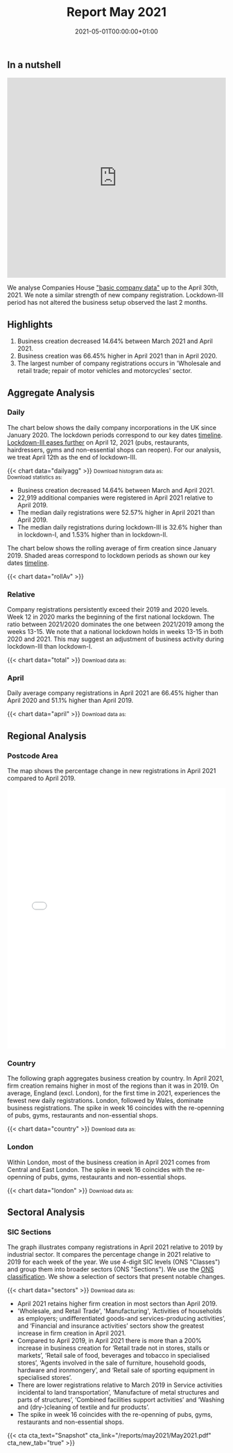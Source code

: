 ﻿---
title: Report May 2021
linktitle: May 2021
toc: true
type: book
date: "2021-05-01T00:00:00+01:00"
draft: false
menu:
  reports:
#    parent: Reports 2021
    weight: 6

# Prev/next pager order (if `docs_section_pager` enabled in `params.toml`)
weight: 6
---

## In a nutshell
<iframe frameborder="0" style="width:100%;height:460px;" src="https://viewer.diagrams.net/?nav=1&title=Apr2021.drawio#R7LzXjuxM1iX2NH05Ar25pPfeJu%2Fovfd8epHn657u%2Fg0gARqMAOnUqUoyaMJts9beEfk3mOkvYYmnShuzvPsbBGTX32D2bxAEggD0fnwl918lGID%2FVVAudfb3m%2F5Z4NRP%2FvdC4O%2Ble53l67%2FduI1jt9XTvxem4zDk6fZvZfGyjOe%2F31aM3b%2FXOsVl%2Fp8KnDTu%2FnNpUGdb9VcpAeH%2FLBfzuqz%2BXjNKwH9d6ON%2F3Pv3jqxVnI3nvxTB3N9gZhnH7a%2Bj%2FmLy7hu7fwzLX8%2Fx%2F83V%2F9muJR%2B2%2FysPuGpOZJRgRBZO7OIlVwgG%2Fo%2B%2Fv%2BWIu%2F3v%2Ff17Y7f7HwPwtnv6Duv%2Bz0jRfz6pdfprsIG3JP7HSVFf%2BVsbfeTLVr9DqMZJ3pnjWm%2F1OLzXk3Hbxv5fbqC6uvwubOP0jze%2FZ1m8xX%2BDqb9OIX4ayr9BTO3Thn0CilCO1PtPd7yK88r3SLDeP3TLUL%2Fv80Qm3%2FtuoHtZtQGLel9wvt3gKfNvEF0ece6%2BF2Wj7TjLt5HBgLLEpz3wGsRv6CC6yPf3L4mTp8ejDiBJ43j8qADcaoEpZyrS3tui74W6a2yyEMfuRva%2Fx836xUkj5fouq5NhgL8LdJsKsrAhjaOp8e2Tc8ZMOWM9LktJUkpGaqi1fisjcAMjyfdBh5VSP%2FjJ6Zph72lKoEd1k8MzGFn0nh9G%2Bn7Q7%2F%2BHJE9eoB4BpClwyAHc6wiNTv35vXY8SqpUr3jSZ8ZnwYxypH3TFG152qm%2BbzFWY3qgdd7ICDk0gVWlliIogrcc6oRak7%2BCQ4uPLXsSDySBlDwvzC9Cec5nXXN0jZMAu72BBellfRfyZaQ0CvktsBgj78s1wyAEOnyPIN2xFGkCrVHNeNoolIPmF3r%2Fa5Dl3Qno5D3u6RCMsO5nE%2FN8cCfz0xKY1476gWbp6hkmps6%2B1qKy7EtNHhvhJ8kjy8TS1THk7lZ0DGfvW2zTCKbbn67upyN1I41I05sFVAgVmehvRd0aSwESE6Tp%2Bw96b8JCaYBdvX2BaVrnfi7N6FySv3PBj2%2FrVNcW9Rwc7WbK%2F3HvdaNsF%2F8Gc1CA%2BOIFC%2FIJ%2BSK2gM3qYHLfhtHzn4YF5koy3Qr%2BDBhWhMcvBTASRgOEH0%2B4L0Y%2FLdcWuNNqUo4D7Hr9mo%2Fxiz2f7NuSxYR2zW%2FwMDBO1dsa7b2Jrt4LOAvllwPFKxvjoPibSzFZG0uIcXJh5V8ljH8fnn9vBTWKkgVsYVGK%2B04dT%2B2%2BytKSrbUiubyWt0zVs24lMyES9kORql%2BiNK6eFEUc0tM4GKxoCUND36zZwITQuvJaFN5lOBGSSSxMADgnOQgPWEtHF03JDjlrF28rdGOu5NWMcFqnT8pU%2BZDgWhajz%2FTstKjeA1S5OYlurPQAYUqwrUU65K3yYCtxGNgEJt4gslT9eZywKjUD8JcscSl7UiUVi1yCIw5YIxQ1wgkS2qRODLwSdaqlURtrpWXto59UqG0W70bnpNRtxHRCjbtwLro4xHKXbHBxMbFa4RmDqQC4mmVyqhVL1cY7%2Fwo1ait7IQqgnlnnSNL7MuAMYsszWYKvau06Ph10iS2mR7wBQncr0fu57k94kKasGmdSulbyOYtGSlhM4yr1B6iw%2Bp0FjxMur8G9MB6x3tvZ2doDqQMaJSx9RSEy3m4kGNHs5fw9llUKziU5X29Ey6U1w3MUb79PaiXoY8PCxZHYrtmk%2BYQ4O8YZjrOeV9Nfq0lPrUKf2vLjAzrjmbcAhdwL5d4Do2Tt9yMpcw6QyzXr3t%2FealULkSrCVblFPRUFaJiu4C%2FQMBrXOuC5z0I3K4ac31HKOI3otBc39wEekNGaKBGN1wjYJcNACnOMPQOlyJpd6Z23nuGrnJbg9nky%2FfU3dHctC2Jf8BPOW6xS%2BMDTrRIP0MWg4V2k7x2ijM7DjDyVueyWaCG%2ByXcZXlEMzXjXFmn66%2BnosOzow8Dc16bRGKfBP%2Fkp3RF%2BDoGg1IMV8x%2BKd65uvPYMjJCx2Ed3hb2OoeGlgt2G41TQRKJ3bmmcvm74134mDh3eoWa7cmnqxUsGSZVJfuNfc7y85ZsJHYkn1hMxCvhoVVJMvA%2BZEmzvLPZ8IgHyli8tzFgpkrrkcxpSaYW7WqLe5w9Nrxjy37vGlX0qNBwWAQCve8qnw72et0c8P30%2B6sZhlqSKlEHv96zO7c8sBTUI7MkaACPIrnrHq%2FyeVUigerekpyki04iBQLDiwvs2emdFW3f1qvtwaIgjCTF9C8yqMo3X0SX1c5mkRenUIRGZq3z1%2FmmZ%2BQ7dUBR7lkIRHahWLjqw%2Ftauz%2F3YDfjAbMRQc5oZjmNpmDk1uE6x50FxrSwKE8oApRI7FMxiwgadw7p%2BOwbyIBMcmhgzM%2B64ImiH8GYw7viSwhe7e%2FLXX8SkhzFnVGk9XO%2Bayo2mOPabEQvJydCqEPm4pa4DoWlNZA8vY%2BKAwe7%2BCbqhS5qTMTBOx4MDxIyu2seVs6abIlD3%2B3xl2KY%2BBMJAFwvFfIjI61QpjniAHLi6x4ZgL6T1mwW6zPyc1XHvCh7juIurtOy%2BPp6W9nes2ghyagKOXGzrG%2F4TzfDwF3ByagxKlHG6hvvHGAE6Y1p2v2BEPkZbkJW9PT%2BYIO%2FuBYduMWX7gRRcRz0%2FMZ8B6NYqBc51QCfJA3OxIYCLnmnWfS2tK1uFPSHoPt0e5IIVDqkM%2FYr7iRsJFT8vLf6Zlr8UF6F4mQZmPKVSwHYSli94xLQ0xjnSolXXObuWZnFqgbMDnQ24hn7KDlfFKi1Y%2BkllDKeSocMQVJLv4cpT4adRxAn3jMcyErhv4Szk5XAb3DThfzAHHybuoRJHDRALFeUAu5ubTIonfhLVXinW%2BowFvrqI%2BXr7rg7TA9YSMQVg2WOnqXPRPG8X30llKoLh8h0qzR0r1EDoA7IGe%2FsMaqMcoB5SndybaL8Ec9H2nUJN2N4sFriV1tipP%2BUegCw32DXMYXGuXc%2FskKZGuP5H%2F9qabd92WhdxtTgSkH80KtSHViWnFZoKBHwRCu1fnvJNbyHO3FPodCO894EfDJsgnCg%2BBMi5NC23S02XWUNUpp%2F%2Bml%2FyE9O9SthKMmq%2BKCjD7GSe4%2FuAM2mUZZVusn38g1%2F70FfpYxWf8nq5wRMIdAU9biDs68cOmekZUOC49APqKrrMR%2FnpmRTRSkA5KpsP%2FZU%2FI9iYUhOKd73p0bYW4dZcy6856Kjc2GdJgEw%2B0UCclIvUc9I8j0%2BGf8YFcekI06svPLIUDjBfUPp5jpk%2B4vApZMytcFc10gAtFrD%2BCfMBpaPCmyg2ntcTtq0wJ60NB7SLfPATMg4475SUsfaiaJBWlJereD0wKfrwL2EOHoxx0X%2B9jrTpFe95B%2B5%2BRhA%2FuU67fpHobczri%2BoxMbo54YcYgq3daCQgUhQrYyIJH%2FKzGZN4sRL9Q%2Bk%2FUaa9eLhiJx8phRnWC9TBG5lo09Ku63BmRx6UdWk40GFe5HQHnM8zZaibmgDQNliWI%2F25mvX4QUKZzLosKOrAerAiYhe8KE1nySdPkRG%2FOZZQ4Og31UP86anKnLMGfCrwO0sKtsEtNgdCK0OaJdZ5RlCj%2BRxnqkXu69vuD%2Fyjp17vZ9WR5e099zdck%2BUriTdkS9cKzTRsWxXwAbLr0aL5JfvxkCJJYvUFULTt8N7sPHhxBHJgVnXZuhIUG53bS%2BfQBLH6OgcdzT%2Bwv6MwsCQCdtnWsezbesxkYHbV%2BwQNI38ppqzPkq%2F5H%2FPgfqgq8Z%2FXPRTo8F9vw9eYZ8pt7Q3sjAHQ0p8wwWOycN%2F7bP5w%2BBuEkylRiRjalAJz6g93km0P5ZZWLsvyI4Hff7qou44Zu3H5QwthCGQACn3L120Z2%2FxfrgAAhqHE98Q4bP9SjjLfz1v%2Bn5nrP2joSwvz61%2BK%2Fs5khXzs8215Bx64%2FhFF%2BOuJvwcVwH%2BQ7POfFB38RwSh%2Bhd6%2Fj8L47%2BHBcr%2F%2Bep%2FUuePl%2FzFnv9vMGn0v2DSWPdWS1dvV7DyO%2FrKGBIk%2F3HlreifF%2F9ROP2jIM6yP8Q5%2FupO9rUe8vWlC8CSl%2FU76PF37TuvX8wCUNNSf%2Fe9P%2BCfe7r3%2BpH%2FiZb822WQ%2FD%2F%2Bpfrpn7X%2FB9r%2FTsSfxm%2F9Owws%2BJ8mehiH%2FD9Ixd%2BL1ilO6%2BETHPSfZ%2B7H8Nn%2FAX3xgrOqt9x5y7%2BqziX%2BuP%2F4zn3R%2FYmPVHWW5cNbtoz7kH0BhT9Rhv%2BF0vTy3P8gTuh%2FFifyvxIn4H%2BVOGH%2F3wzMOJf3z8BMDttplIRU8eE5TeaA2On2kgXkl60Ee11X%2BSw1S9rBnRQAvRt20ozUyqzfjMVK8k9sJXvpqUOeXq8r2bNCqpWPTHrv9Isf4VZEqx%2B0rigclJQkiBgHPJQRIVo3j9Piq1QaYd2IGsV9DE1TB3LJYij%2F4ND9HA8cofBx4M%2FBmBeldkSikNeO2TktVQVQm3S2Ewx5Qhh2%2FdRqsxRsZNPgjxdhrcVS%2FJNy6PMFYSK%2BbSDYoBUsSOMKU43CL1wCrEDXkPCNxTqDEUm1WwrgtrLvkdbK3aqGH7HyKi999dAXR1nbvwIrTo7a2wn9WHsOMG0I1mkrJ0ToJJOzxSb3tghHSERHdhi8TJ4QDT71GcRS%2BBBwvA8CTqpIQusIw8kXcTJpZ%2FtYagwl7BFLRKKeNN8U4BRUv48p224LzyWDwHMTblxgnqiqsuLnf5SBkPW%2F4il%2F2CcFNvL2%2BSha0ygTBNQeWGUFwWSaUQorUsXTBJWX3%2Bkpk0ZHMF9V1I%2FhhCf1uZoKplvQxAIx8ZG91qQ01O5P%2B%2FU%2FXsE9pWMI7RRCnCHniTNn0W8m74YI%2B8%2FAMVtAVuvs5%2B7XvQavAqv62sfQJ1QoL3fR1fG4QEplsVBh9nom9PAZRjanTCTLoHuxCcBNiRgRaxEcwPmWfBMsVgj9A1kLg8eER5VOfO3xZawBeiS%2FafAhhDJknQjrNf7iijQaCRG69hhMQWQ9Z7Nu8%2BXyBcx4wq1Ng487x2P9TEkUPudfreKxw833jKx7D0wpWebthtnWQdw%2FpPcUDCtWaGVrpDoc%2Bgtn%2Bbtg3JzcIoRR5dhqMDXzdeQXWxllwyFD5%2BBv4wYNsdwhlmJ57vl8m78oXfEc1y%2FoaiUWZftTxEjKqbCqB9aCIcXltjFNa6Uf5K2Azkk8rVzIHDhxR7QBufQDTz5puK8u09x4AG3HN8dZqCx43y9ufa%2BihWg8Qk1qdQC86BUYmB2aRUY%2FuXLwQ0s%2BqGe1wGEEiy1%2FqY0QTKMScryh9UAwOrCqkmNK7PkLCIk%2Bh5%2BXB4wVF53UmFnSYMBeq9EeQsXe1AyF%2B9anBNePiF5qyo2F7HUilawvVQ0%2BQQCAIFkYHzeAUyjkU6wHQRQaNmqpSteV2rFBRpu%2F6K3wyrsAB8Yhc0i4RXd70eL6fAwhSq0Ptv%2BA1sLdTf6lsHF8QJmI%2Btop8rnboSSKOmFfffhTzvJiItdVGwvPgqjr%2BXV18gmgF3WRdJvrP%2BNH8rGUTnMdgHYXxE4Vt8HNVQHyEZFNWz8S8ysVU%2FfcIH8MSURpLxQZBWfdEOdAcxa3y062mfcWnEbiIwfP4Re91Ms7GzhHkxqnqPJBQ6DzoWROAn7a6a2Wmlxwcz27TPcxwcDPFfBcttYJwIXknPNB2moT89CV62Rht0ylHaISLcDXj7hBZ2ipxxV7NkgpQHw72jGUJnIwg8H7WgsNWZGqfAzthyHPt%2FlFfAIwk5HP5%2FG2iCwGJDiMlRwprMcz%2B%2FPPixfvDooQVmUX0Qva2JH9ye5KOx6hQ3g5Il70C8AyzCUsb0vmM57Qlr8yeMou8Cd5F0N7cxbnZYtIj0bGLRfM%2BvC7Ppt46snUHkw8w%2FBR%2Bz5HArM0l6zZ1L86Necy5BdjLzIwxCiQLB8pby1XtMHQgnD12mwGmSaW6qErfzULGBveG%2FGfGJYkOqglfD3y3FbNpP5hfoX4w6ho7yb2vbOVMumiP4R%2B2x8rWvU2Zo%2BjESPUlXZ9n28Fgai8uZqesjyxmitKa%2Ft09fxQODw1aaSSDann5U9DsO%2FknG21cexQiHl%2B8EVIRmUMZXXYXFQOQPW1atvvI7LR4RlmSXM%2BtKayVgpfFsBZ69Y149%2BL9fm5nsO2cWDsywT0lu4ywGJXsiQE8xeRsdhqwvipGqxHA2isB8xYzuCncN34ZBCnhj0aZRYfp7OeIxbIsDfCzV2JnC6X74fpWa9ZKiKQ%2FTHoKbI0i6i%2FUG7zcBIbAvR5T8TwMXAWjACocT%2BWFccRzPBTCEX2OtXq%2Fo4AcBJxlX64QAZWH9UQbX36Y1OeFkvaDUIvWwGCz8SeqM3bQWPEUBqbAeEZd%2FPsjjF%2BbmkYDyn6sfqZsiy3cUdFIvQTFlgTNkLObn8InO%2BL5%2BCnCaDPwRJnSiCvDkPIp1kw1mcZhTTZnter5%2FjjA1WqTmRz3BhMs2DWR2wzqnW%2BdrZJE0YCe5pgKAe4hKh%2B3PbR79rFXyzLgo%2FYbYBriuO8vdwXsWwj61RqapLJLkL2xmHQ7IPYHfFLddnAW1VApVMdqNrlvAoUs8nPpgUWu17RNoYf7b5ryBiM3LDBL8h7Z5t0JF3U2Gl%2F4RhHsGH5O6urk33yKODwL1CwYAgShzHvyRKe8JNSV%2BmovUhqHh3dnkadSJYHFq5XnB4ZQ65YCFN9JroZFpceSrcAIoxDp8N2kQYhAY%2Fm1ZTaZZgy6n%2FMZsmlEXZohOoEmgnVlnes7C8bQyuRA5dCagfuMzaKvjpjiBuI6iMg2sYdmUIOfAa9EtvPWThMePBDO0m2NtgQ%2Bb6hRxSGKoirxpIVU5bir7wXkcnRke9x8Qm2DfBNWCnSIv%2FaJ5uSTRiRjcm%2B2c2c6EJAYwQpeqCAtDaVrQ7peVq%2BMI8SRQVz3y4Xgd0pLfReqMT9%2BT43lQojvFoMtF%2BsKD0xjnSwCaes%2F1T7F5fkbW7vXBSV7hxLIJbKWhHLi5OzZ38lglvsk5Y42w9U8kl5cDr66n4JN84LlZ3UB%2FtgTOHf9eRHH%2F3SBUFgLxcVi2kwS4fu5Ichs817rBU5wnlz4w8Fropl5libtNWOhMNJ6VgMo9oJszFPjdxJ89e68jD4i%2Bv79YIfHITIgofcBDjks1B4amzt%2BpTTZFqEENqSERkuDzrEBAkILVuypvzA401WeDwHfW7geib3CGe4nGRtzELAZ74rCR%2BjNyyOmKh8lkxOmdcomNCc%2Brwlk%2BzUnttbnONW5eUECB13kkLylwoZ2VPaDZ3%2Bsg1tigZVuK3gPYY0OdXPmcW%2FqzerL4Ahu9Xp%2BH9FM3hJ17I7jqXM02traeQD7ErJZh7nNxrNM8TCPTdyapv8ztk%2FpWDEjcFBlyXgyNRfpulL9zgXkW5%2FiaoBmodX%2FZvsJYLUa%2BDoimS%2FLnib57Y%2B6JUlz0MkouFZ%2B6gYEH5zR2PKrIwCBLHSBxmv2721sKK%2FPja3jciVosDUdwYImFy9qtv%2BiqO%2Bd1RbS4gbX8zRQeyLtUUBG%2B%2Bg0P7q1id5h%2FQhOzioVhfsgHfKqUTFFEgH6c9xarSe7U6ycJ3k1hsAntVwRvU0UEozD9UrQQybix8rgQT1fSiN%2B7VOXBrMCj%2FxB2vsLv6gfhI2kqa1Lee2xF0PFMKobYZjLlwlSXZGCNNWg86izfnpLlRDeYtWsGyBiBUUhRgaHQPUQJdIiJCSuHwSieWBaWPlsWNe9Yhss3kh7c7XDaYe56ZwiyTbMcNq4WQbCP8GS6PQrwtDmHlzWCc37kMjBVeBVaua66bNInKmkQ1jFUsDWJM2v3CY61QQiNLcXzquKng5qW5renzd1u6aG119xGhb%2F1jt4vZcpMi%2BEQBn%2FsSq1wuiQlbzPOg9zcmzYtk91%2BCPo7mUlKha6gKyoL4zBajNh93iHXFnHPoyb88sPrIUJRcqiGZkbNdPTJX%2BxnWfIjSSYpvUI7amrZTqo0DFOlzP7VdA5B0BO%2FcnyuNOJVkG0nAb9uw0uNfoFsN2fIUk5TNxyn%2FoWDIM60Gg8NlHf5Latoc3INJTTM1ffOQkPRFVRXq%2FjIQnc7WGClAWidIN3K31I%2BO44P08uKSKgG4nbzt%2FIRCV%2B4q%2F4wIcItOdxG5%2BwMiahyn3B%2F9uat0nTK8s6AkOLxOq%2FO0%2BE%2Ft0UCW8MK0XBuliwfpF5zXh%2FKEqrVLy9HlTx1hIbkOkhOCIGTptOeciRXJYh%2FhqAZ8L2Eddj4oAiOhLkvJj%2F0UXh80xG0qZxmpD0djAHgfHtQbvNLFkXOLTbSLoi9Y7astZ1mc5DZqdYfb4ZaVY1uE%2BNHmhXe4A48%2B0%2Fr7k27G%2F4uPl5hfO3KQJ%2B%2BpN%2BsKySvi2yCtkU%2BnjQPytCtNZhJtPfFrKgKclCLjUZQOGPM83%2FyvG1fYF%2BiLchRt%2BYfoyqrb8Gwcob1cj%2BsO%2BZCv1ZDWGX9s26wR9AOXYryqLqliYeXeSfXyA4kc%2B43SsuUcc%2F5wutb%2FEFSVfyTKhv0TWMs%2BH%2BKVfSn2oynPAii5JoM77oqv0cbsLl%2F7YmKFAbYB%2FXN7Pl9f9droGDtUpa24sWfIUUSvAM8%2F2s6H9%2BvwR55bh66fzctAZg3pboCEiZP7DaZk07dmOnmZaVnI8vf5Tt6n28StBYyjr%2FJKJCZeNJGujIinQQVHC5aMd0%2F4A0Tpd%2BW5titA5vtAsxic26wogwP5FqnhbwD3gE%2FgBg3OXaWKl3W124L81ANwXEsDQweDnQg8%2FF1x5CRSdGVZZfLcp5qyw%2B4nmdgFEfhi4GoshkaGvJC7bEWpdTNBemgY29HX1sOgiaOaYsXJsMKkYRhladkp7OQ06tz1ZZoRwvH5cJOovV0mcys%2FrqeiuXpJNSsPQFf22FvrT9V%2BQnDeC%2BPWjAdMth8MjEXuMqjd4nLUJsMA2iErrmp188ZHETvN6qTlLlz%2B8HBo0uOILgwr4KZVgD4ono18hQEZ%2B56NAJi0%2FybEX5nVPxqlUzzGgz%2FY4E70ZOemXyxikskjh29Ji%2Fc%2BOOyhPEpLDbP4bnY8WF59Xvhlm0ie9c7W6KVDRVqsx%2FaZRhhBFsAsXcFTwD1Tjs7nEASKzClKv9fGl%2FF6NXXkX67slvTA1nLoy1tppXpOT%2FyD8F0UbsRJ%2B20LT1Sed3p2i5Jiwx%2FxATRRujN%2FWXEMSVjocw%2Bu4Bvb1UDf2%2BgJ6vZ%2FQGI9cstisvXcjvS0%2FMSNQp85L%2FKVfFAJB1%2BzllyfNlNMMPzTPN2M8Yl%2B1nyPFxolmW5fju3sw%2FMZ6XZWoqtVD3s6zmIU6DyPPV6%2FlMlpK0qqbB%2B5nLeiLtJ%2BfuBivg39aHxtaDQvGeb6oGMrYglNNvfM3ClUF%2BzecFpexoKPxeg9wcEzCT6k5Fhq9QDWKHtdmObdtAX2JSm6WOm3v95IcsbmBQ7%2FVdijzG4VAuO6n40Mo17N8MdroO76Kc%2Fpk796lzBbyhWgcmEekC1X93aSDszCTn%2FaFN27RujPLpFB6MGF4u5zcknsDk2FAiFcHwZf0Yow8Bqq1QD5DuUDQp7k9sGd0po8YdgKumBXt69JjeZjzbx0BzSmZc7nsuTB5k9khj9%2BwnxnQD52%2BKpNkdrpQ5PPAaRT5qsWmeVHVl6%2BDeloCNUWJdPqoiTHgpJIXIWDH7JVIf8sXciBM2MxiPRQP%2Fgx75R0%2BiInrDk4B%2F4ud%2Fbxn%2FURt8MtfKzsZX6D45KEASix20pdb42Pj%2FGEVWnPRLYI9RSQ4yyxH6WOP5pfUFD7vfxvoCrOtXlZ%2B8jsBf8zu6dMvCZoYWg3St0d5MU%2B%2F3VIrtuM3Wm1t1DR89mz7T3Ce2zn8289d1t1KmOHMTlO3HRrn%2Fq6qWpsC4EM6VEa52W5MRDj3qN52ZDwyuhJ%2Fg7T%2BGJPKxYEYBwULlp4uf9AS8C%2FHcX5%2BRTpEOj465qvB9dl2cDqTb1peS2nLj18DQWh1Miq7L0TaepLDP2rcLTebSaYJ3JxPhLWWmqe5Wfki3V%2BkRrp4fmzo%2BVmcTnZE%2Fnf745BIjYFPJuD%2FUJERorhDYX0p1wgCWcB5kVsVc3CEkV%2BHZZSMae9FWOo0RBoORp39GqfJvwaCu63O%2BGPDPv3dmgusBXk4nqJqPzb7xdFkB4tnbXfb2itQEkNj2YgZQFifl1xqn7UOEnIleiqg5E18CDEj4PQIuyqWNinkWQXVgPRzmwvh19CfxRdo4gPDy0N8ril1iCqwTeCi7IF9VNwqR4n3KDvkbmh273Dck99HcxvJq1iCq90GMkWjNQnW4kulw2FnHSPrQcHFmackbpqlVJhG76PhgNEHbRj0Gb9JU4nfx87EBHslm%2BtUl1xHbnVi4PcXUQU8x0pJKnVQS9nWsB%2BXMk4VOP1qGR2evONjDIIgcmH9ZjQ0XNySKfX9%2FFylPCXuqC5ie47IN1%2BP3uQ3Qtp5bu17mMhEhCMtgbAYf%2BG1McX5PnPrgTGYkRWRjOellauHFz%2FxfszVpPY8K%2FB84GfvcIdeAZGH8yeTI38s4gLRZU%2BzL9mNwucjH2%2B7i2cr1YB6VsZAWLJuiMdjQ%2BEQnIrIHy4oV54D5JdkyUOfStmdTYYgliyuu9XHVOCPAbhF6GLgof%2BJ03y2HKDdfYTrhuHbYP%2F9Ce8Tp8C9tBNme3RLVWmCNwL%2BVAUE8c%2Frw%2B2PIZBlYtHFh4YeG2ENpEb0DCoXGF2kOx1PvfHOLIgUXJPqp%2FpxNzUO4Oy0iKwcY9IhKaKqyMIbkgRbSCAJFnddrQv6zGnVDrCPH%2BR19LLyyx%2FFH7QbsVV9TVvepuA4h%2FFT%2F2ye7IkS8qGjgfJfyN0tSVrTeMK%2FHGJKMVMqTeLmh16lnqRfHVJRgS%2BKzahRHK8gQ7YvhOh9HPUF8%2F2rtMedXcvPkkTufIzLD7tQa6xvVZyln%2FAxC0NCRMyPiNYvPuvIZenewAo%2Fg%2Fpy5%2FyTvCqoNgciJ7SOR8KVFhJD5By%2BXgU6XPXjZ8S564sqdBWkRu1m1cFcX7ZhiZWreoptHwSbbEvPH4SZk4koZRU3Vn9y5ZTj%2BYatoMxPkv7fnyiHkf%2FtiXL8v02UJ%2F8xFf6Ny7%2FlPLF5H%2F9x4X%2Bsf%2FYKUF9WG5muf178x1vUccjG4V%2BS3X%2B97t%2Br%2BPztf5uBz8a%2BHuIt%2F7LsRb303zaDJf%2BTeP8%2F3mP3A1xAHzfjUn9BRWAsvnz7n9I8Xrr7f9zvx78n7%2F%2Fx%2FJ8dC%2F1fb17G783MO8nLn1x%2FPLyiDXDx%2BnX%2Br178z5z9OsXDf9GH%2F6b4%2F0%2Fv%2F7mK%2F0cl%2BN%2Be3if%2Fv5neV7x%2FSe%2FHwZlG1%2FDFtGgihw%2BfTMzkXLYinMahQftp65fq8iJDCEvLkjiV51EKUTrXcFqaKkxqYORgVGhG7trRFy%2FWklp64zw42fgg4dTstrO5dzNVeN8svhztw7UsCn8LvwIWD8sXuLwNbMwg%2FqBrCN3oBKIo%2BlK8PwsOCJSEoxLAjFe%2FpUfKTiGa4kgQXjAJ46CneduX3jkKsnWQzdIq2I3eObMspEjuFbq1Oqyibxgo8beqAioSay7p7IVifYGfU6%2B5NxjJRJN9KcTqED2ZCM4v%2FsjuzrHqI%2BA1GKuZOIaqPIlj1nOskMP%2FJMDU0X7rIL3guVI8lfhHrgoBm1cegZJMfzEHTtC%2BdDfPJR%2F6agXruP6koFziwdMikS%2F1R9YzoFol%2BXX17uo1bkLEp06iInx04QxqVGM1wAi5U5EWr032FIzvzZIIVTNQTj98VSWzdgfWyHNT%2FOwqP7iZdSZ2ZDCwCatgGdPEAHE5RZ0v5DC1aDi77fgFe1urZH7HFelquA6QJ24Btl5HTbT%2FtLO6VNJCaW0oyAVI%2B9mwWCjmctfounzj56NTpFosXehKHP9Ppt3BRd9BE7vUqhIG57v8gIRlspu5s5VUiJ%2FV%2FmI0jCGZwNTgqPThaagxrt3RJbZqQ1RFxecovbgo%2B7YnqBd5dvRolDCP%2FQl4H5zfKb9OBPQGwC3Qzuv940HauNr%2BdevMrZI8p5KfWDmZzqPKraF%2Ba8tMwPctEkMtWXE8wfxhERRdhhB2B6IwElk%2FziJf3Y9yAOOERw71IcEQbT5iXzKu90Id11rOemLv2pOL52tMboQj0E8S5dfCVs5PKVrM2dluTTzTZQCjLbVg5VhVJsYh6YxsibDUfTReM9S%2F7Xs%2FNtkEvupew1pA%2FSeaZW1qk0aN72BJZgcGM2gPGPrkOz0qD5HUyXo5ff3UfBLArEF4AyBfsEv%2BHNXeJe5iijNimcJBgs6R1zocBjw2dLU6%2FD%2FpbYRl1wDgcz%2BeYTGaTTHRosn44mpjJsp4RcgefaRU1Y3J6TPyldQH7%2B8D4%2FHxMOuXoiM7UYyzNtxGg6BmqCeISeABPT0d6aBB76hjGeM4nY%2FjxCQwI91gyjTSuRlgd%2FFGMni7fnlGcP0eeV9YOZFpI5f7npE1DV80lwNZOzusVw4t5DSuHN22q9VVBt8nmzVQ6OdakRGejZ33vbXnlUMH3i0UAnYfNBpGm1LfG9LX9adoJ2PK6eEm3GzJOVl%2BQidKR8JvNYlVr2UXvJeF7wPL4vmoA3ZO1OONolHSohmdJn%2BWk%2FQo4KFaUmh3NEi4nQu76%2B2nyPwezgc1SVqKH5Kym8o5o2HaUG5PXhnDvRiPJJtZWFED7sRYj42Xr7W5MXBLbst69gxX2umEqp8ZWhPiqwejFDkDK3%2BpBjSldBQUMRbGP6yIf3c2fJG%2B%2FOTdR59p9l6gkXySkQ8yAO%2BV4TLYpBPTXz%2FtzcpkYqYDVCvv%2FtvIaN%2BJQTgj0IAFH%2F2m2Tm1WaziFE2FndFZQNae%2Bu5MxaRLfbPvLZr52%2BOVB0DCCWxzdATppD%2BmxBvjXaB9sRTtSARY8O7mJ%2BNioQSWFbR%2Fe0hlzQaD7CGtWI3XMzlENa4En6Hj88InWhWrvnVISjkxZTGQmVylu2D9ANOZlCEIRVMh3t5Il3AYfgfyP0RxJisjQuPRcBt2M8n%2BFgRbcz5EU0BxiZl6KVSHLQj6k9OCTv6aAA%2F7E0O3U%2FRilHVwsYXtemUDk1kBz7Y%2FdC8LP7NpWAAcAmxm%2FgyNztxKpU4X035orH3Gv2io3XOTqwIfeTlZi8eMOny9GEwj27klYzIpLgOzLW58Mbma5eK%2F5k0UZDKeZ7o2fxC5cI1%2FxaIAgE%2FykLD4wKgg0YTo2Ujiqz1Z0fORXjqtFA1%2Bnj07Dz8vFZmhPaOiD%2BajZZ5eKqdNDPjc%2BEaxNh4rB8Eo7bkXJdnG4YAwr0gCPfrct97ZEzEaSRqljT%2FSZasXIh1iPyHsLsaTcFu6t95q6%2BDHqnqE4ZFXi4hRpNBTj0J9EsYYfSe1qcESxHwh6J1k5fwiMy%2F3J%2Fr1Pwoh2%2F7kUgBS3SVm0TWdtt233pXf7aKhX%2FpNyZTFfFlZC7MI621XRbbSqODseUdrputF1MGtuPh892CFEq7mYHYijf3WKhw%2Bul0q4iU4iq3IAPmlKlLBB9tr85HQ7Y6rWi92qQNx70ZTB4OQ%2BNYcvDT2iLlzvj1XcFAbDL4kQg%2BJE3pgYADiES%2BwQBorT0yEnrD34XYQIWuG7Z%2BldWCPEJRacVmQR7P%2FHEqHaVOYW94qUaHnX5nt87QW93miXY5vag8HPsX%2BJfH9Z8S04HE8glVK254U6092RIYVNbpHBkPhmrP%2FEoqVxMD5IC0dlKARFDU%2FMJe%2Fh%2B54CN53jWhi6cvOUvqXe5XEE%2Bi1ZoNgFgqSLAIAFe4FuyjCxfn8zcQJll2TgyQWnoHPFayaGnBimjvQx4YKsvggP%2FKJZibWOTymoGJ%2BPcIMM9GE9vmQm%2BwyfCgJK%2BcVIrWWFxww%2F6Vz%2FuC6cT0rjCN8isRkSf7GOz0qR9B4koRrJIJ2yUdQ8dOur%2BlX6TgBffYaW6b6SbiO5DCHynyZkvzXpDZeAXHR%2FLQXDVgo08mPThNNwyX04iLJh06mNZNCIc9BolYTSJOF8dwajje%2B4BykwXyzupOucGUNyb%2FH%2Bxk4zHUvNrWCz2n6zQcr6GyuqZGA%2FI1HYlR9532O%2BnHgwoK5F3S68axZUaCrqxrlOGKQNVFfOmRGs2VreOJYwK607EaSCM4OvRDcvWXLrqRj6lft6GH64qqfXOqpA7aHKGxYZopHjmCFG2brt%2BJBuY4vsxVhNuOcq6IhQ%2Fat6qa7rl0jaXitrrYdqW1fk6%2BS2zbRftm7bu0H6rBIQFVj0rVRPGBX8oGkn0DvD7FDvKuBXB9dBg4E56ASGbf0X%2FpiSxzRxLemSTzY3qTP0CX0kRmQv07nqUH7MdESGQW91skBabw%2BAtSDPYF%2BB4Q3PyDdeT7Cg6SKyEootdBm9NHa6%2FeA1rlESfYFL7xwJW7%2FMGdv0TX8s4UDJNdRr%2BfRRtTIcBTD%2BELtPs1rxLaLST%2BcFTh67qKYqJcGO%2FvGSwG6tY8nHH4l6pKY1HC%2FzM4a745ruqZm2MhcOw0aSUgjxwb9DbP4ABeqrI7fwkzdJn8S%2FWQmCUPYTj5%2BkQVJC7XmS5B1RHvmi5PKdT55DZ0zML%2FXlbFK3uLRT%2Fb2dryCJXxuf7zn0JE7qq%2Bn%2B%2F5nT6Xfe5BYdMa9B1RsXe%2FBZ1yZmHoPJahi3knJOO5fZuc9oCf2PWiwb7czD1hNzKlj8x64jvAeCAAV2u9BKbRvHYI5fruj%2F218%2F6pVwujMs0Zm8AQKWhZwN6Zatb7t7T%2BbwfElY4HW5emHS374z9qE4xiYPOAJAbFeOlX0lXW3i6qkuwg5qxCYBkyyAhgtO0PpsPEKGWT1nUyP4FaCXh07oxsxFLhDQpy42DHJAjA52DrFjT87Zcj70xDwchxwsdrxqhdgHlopdtoK4HsyW08V%2BwbH%2BMprCJ7crXxQthRhu6l1fqE1H2O7UinFPOz6oIG1DD91auoxgJvP4nZgIyvYTaukA2G8FfO%2FzLV%2FNRs9RkadL4NLv5T1mf1gv9icUOXh8r%2Fd55LEa44h%2F49%2F40AC%2FMs3DoS0B9qvdfncTpRQUuWF96DbB1fPlA2kfB3i%2BOhL%2FprTg3h9EhurF7S5rZ93Ydy%2FVLZrcc%2FRuyb%2BLaLrBUL%2FgzKr5vqueLEzYb1i0XiOyqhRk9bqNnIWsajRV53LqpV0lsMBL8MqfyNbTF9kiv8o%2F9N9mZDmMfdkgGHxoJGQQkQKE88PVp0GfRoVYVbpa4TZsTDrb%2B8ao10jFo%2B3bZxwOouUrWnJoZcy1RDUn5TylwD1t5xYBZvov%2BQTc1SdI0LrYro3lC4D8yCCFeLzQAndxxoCky8982W0xiKkVfjQGYv1%2Bja54OC7mJmWplUR0zxiZ%2BJIRaLXQPatMtVf8CPW02fsD8HXHLcDaJiKMB1kBMJQvhwDHIZosCsqkniXbZhKdqqyyjsgfrbEhBT7nDIrGEHuEgZ6yfvzMX0JC1q9vn6o9k3ulmABme5wzeJRikIaYt8IjRR%2BKSFLPxtPScBxMeGtcgJbNBeubJuwY2P6RWd4tPYsQYMY6KpYpnnJTnOSUjyff9QAWRgI9vPLK%2B9hVjC%2Bo%2FxV3X6L1VeHdTaFmX3fK2hArtEUJTZTgmyD6inJB0%2FEGVgL85asBzL%2BMvOFXVWCAkRIoW3NWZ8Az3uJNOAxpuySxc7ZgFhbJ%2BbbIlI%2B67nqRhgoWFicp7ztg1RKt%2FfZn1l%2FaddPmjxKJb4vbuFJ9mpf6v0y077SNDYHXsf1OcjReBWTjjz9eO7DwA1f%2BGPmuB8w6PRkxjyHczZLCNRaaKtbyfe33ItJ2pX45YTWuxC2wV3JmnWgfj2W3B5TGDhcXg8VLtG%2BVUhhgIPQaDayseKVNE4O8K1%2B5%2B0AHRmHyl7123R3RY8DVbTnt7A327KxZvrtB6CAmWh0TtaNk5i91yWANuD%2FKM6BDMlPQKVk%2Bb08aZ%2B1Hnad%2FLDxCOFS1NkVJV5inMzo8XDwBW7W2TFMKVpJhN8%2BTQkLJK9f%2F8G29potlruOv77fgo%2B6cIjEb0HTsC9mmTtMFRxDxqOrneovYpKw4EbTysQ0r%2BpN6fq5UKjut%2BAYkXQm7TcD9MJFFo4giNbaOKpj2S47XFBInIQZFXw%2FgiVHFnJjbRNwn9iYFZ6xYXsLoPIQ3yo3vgxSle6K3hl4BLKd9SBuDuMogG7J2cAfAgQLhIja5RUKhfO5MN3ju46IsAwl2jfQ6Ozg8rFdEfQwYvFT%2Box4SH%2BGF6u9qDmef6TQyIf1kSxBTSMxfaAOHbKXfF5s7U6tdpP8dReddJMGtgglAVi5l2cDrCvGkPs8aDsInqtgvX%2BwdbRW2H9%2B%2B3JMVgeEzR1sbNhE%2FtKjEbdN10747WIs5HElyEwYw7VGZpVYGB092ked681riP7GuR4MEQOYvjwHnUoqciBr7IPLA37xcIjEuBncS5aSxj8ZZm%2F8o3Nwu4QzAgvtI6VlZ42JxiZBgA0vJzsB%2FTcSlbDwP%2BXFkG2PFJhWw14EBMFcLiyYQg0Ztb%2FMU9IQeC4%2F2Tqh2q7mYuoVJq%2BSXFTq2%2BX3dlgINSRkY9jUfdgThIbz4SBFok2AgxLllWYvr0rdmO5qrynwWb9Pj1%2B%2BzhY6tC45NqOr0OpPQn8EnKClzxzzceltCs50P8KqDYcaliwA95SsHwbdaInkfCgeMq1wk2EfDb0D2jZx8h12HyosHwx1gCSpQibmGKR7H7bBB%2B56J7a%2Bm2H9ZWLe8G1kF1ws0YL5A9s65k6%2FHoREuZSPeZ1d1MqYw4q2J1quEPRxB0N7VIPWand4IE04otOnJEusYk%2BSL0RmgOMhcHa1vraf%2FFJz7cDNUJT755107Z%2FNRj76K77k3jUARVOnzO4zBPBYL2AkNwBGfPkjNGsYz3yKE19UDalq4%2FvWjUOpMKfmAYZg8SvHKSJ6Agf4s%2BDgk7FBkuJUGXSJM7doph7UHfkvaepEXwbZuog7nlUZxOSr0rbPaszqn7WbqShLavY6WPA%2BCEou88S7CTNerzwxiqt85f0Qt6z8QkB9NvwIx%2FRJdrYwdA3tDpvCSPhFv08eBQF8nWU5dAB8zN1Y1EifARFF7LfjDeMtqIsxD3i6LgMGQSJsVoDcOTzWjQLKXycoBE4WFNtNzObSQX%2BWQLfLt7mqIaqjVKE%2FBKK89aOzdR279Mt1ht8UjUH1IpfsiZ00dk93L46ZiaQm9Dq2aOknEyCl931ATfiEPYSa%2BAy3F7STLn1jC5XQy2zFwCIhA6647VuR8AtxMBnpacZz4VtVUv7Z%2BEGTiwIAFZZOoSF0AxK0M%2BMtwrcLI6eOiUVYufRKAmO3kgZKBxMjfit71GQjBxo%2Bdm2L30adrPCgWZ3wEacRPCuVEy6%2BXLheJ%2F04n4wlN%2BGhspjxrVxOSkqKuBEY4GPFAkcdT2TeefKLfUMyPS1XGUJFqC2RCkEzzhTnzXL36zKdj%2FquswJTY6PACO9en4eno7o%2FCVlQ8rwv6ltCQ6JEz%2Bkp8JhIWTMzuNpw%2FcJKN%2F%2Bp%2FXzjPmioWnLJwNUabHej6p7Z5A33h3D70BRkfrxMTpoo0VvtpfCaOLtwIrNbvfwWnR5%2BnlTv9cCY%2Ffq4Susg00VvlszpXMCJt%2BJ%2FC5MacCOz5Nw1c7Djy%2Fmddxg8XlhDpa5R%2FgIg6kqbHQWqUXSfmxCbx17mU7ZGzc86UtCAUm%2FizlcJy0jaI9ani%2FCVb7tMj1GOFaHiayiI7axRMePuSDULWXxF1iGjgIEoThjOU%2BYFqyw75V7ioCYZA4BSQRa8fBlHXtWyhARJ9%2FUHhTNCtuu1OQhir9vAOdZiCuelGZoVcQ2TSpbICrZ0DgxHn1fraPJZUan2XqOUyKuxVymDoGbf%2FrNkESEHH56%2BWfU1bLHhkk0wKmBV%2BGFAHp8a%2BHdiNpoYdvhjok6l5M7c3K0II0JrHZuy%2F9r6wKMWoyxrKH3xEnSkL4M1mUYCTmYCCgDsP97XSSCZhQTaKcHp7PoZJ2UO%2BS8ITj83XF1BSeyZUN%2F3jO%2FdQeayz65x%2FzbWhxoMSuOJEq0vLjcbrkkyEnORw4%2Fn2KSDkN8Ro7dgyp8RAejqSTKDmbcEq3Z3HKoPU3J6UCjcWUoG4XlFTUS%2BCO4WAxKpPVB70a7iFiOCYU3wYoji007R60ylfcfUU1kDghrDs7ioj8ofr9%2FI2lB0KiFiYSv%2BQT9QjcuYKPIzIsCRqlFuSng0DWz7mL79SoIr%2F5EsOoQHHcoKbFOOeSRcZoYXNvq2qprk1dwc6S%2FdDi6YXP8ERqkXUEccrOQNkT9iE7ILCOl2c8m3AQv4YxpdbRGrwM7PSqqd8SyxeoW6j3RmWFfw5E9Zfyx6y9dNw0xzcmFkn4LBUJah5BcDKU7tfmFXPHr%2BcAz2v2YgCvut5v7G9XdyGoPDiLn9WY3BdbzbOrvVM8z%2FMi6nLu1%2FweX%2B9ue74%2BC2gxyPqySGatuGPzqakpRyY7VqCaB108BInHD89ez4uPGGv31CqrhcLiVWlhikEfQ%2FhA%2BgbYmg065%2BDKjxJevojOHXacwoVMVEom7cTvJkuMuSPQ55zE2SN64Cw%2BfFGnTLXjZHo19c6xtJEu7zHMWHQT1KJBer7zf1vBIWo%2FTbwhqOmc1XcI1Ww4%2BNGCVmMEqMWEWOmeMnUES8IydxMGsBB%2BCGokIsH3T2kwIBK6nKklEW17lvcIqVbHQUpJ1FxFAkOzgsRtxzDJi1YlP%2BV5PlPOGeLRyjWbI9BbWDzhCyahIC%2FO00zuqaALq8AUVxdehlu7BctXyTGlImWFWhbXQHwQpcR8MDVlmw%2BQ3keZQsoQCcmcrM2nrKbjUcPWZ%2FlheWdfN3E0Afgk5aON44bcr8n%2By919K0SJc1djU6nAhsAYd4KLynOFHgvSk8XL3I6jHfaHpG%2Fyi%2BGY2k7n6fjni76gEyydx7rZXbJEpPbqWomSQrCPPjJ91Oewy3WQa4ucg2cFVGtocntE66tZ%2FgeLgHrond6deHeXFzObQ33d3dTYpeuxpFuDFeehZXu5tdZA8aOGxsB5PaSyD5MsJr2ogPIEh678%2B07mt9qn67%2FrFDBAhwT1ZkmPjRwSiBax4ExsDNCePMCzwIa5TswaPdQ4BXK3R7W5W3%2BFwNUX3YNIyHDRFYWi7INsjlY7LUS7N0Xa5BIw8Y0HroVPV7MeDV9JDSpHdlp0ypmpXwedDvredIESOmjgAjpw8uAlJS1rr8w2wmPZJipIDdNKPe4BRnmZPmC4YEZkPXI4sPfDjavQP8Qgm3OOJOpspeHTBqGrs2CACLvbpIAPlKiadLFr2o9Q4gxeTfdg%2BGL2euSWKPX8X6D6pSF7eCW4SP943BGejHJv2bOOgS4zNfyMOk476GZV0EU24ouG7FB2gptSI6ij%2FmPJBb%2BrV8hQFChw4NXYv6Z26Er6B%2B%2FZbCDC%2FRooK4tOz5LWKDfePBa0F1otf2rjlwZHcwDetP3JsoINNxSm4TzQlOpzow6hf2YCQNPoz7xN6E9J3lIkbfTR0%2Fq6WjhZWZDKsqWTBFkopfBxxOEs7rbgxRCRCy16ZlcqHLzPsLEM322dwlpjduQ7PVdOUvjR2OLSvLkMxY1joGUPTLQsTObYteyCT%2F6rpMelZdy0T0K2BeMSL1s5ktv5NjJX0T1Wtd4kCp5Ld88kqtvzT0Vi0T%2B3b1Ta2D4Z%2FE0D8%2BB4ns2JWiaomnrscRCdlKOWzsuIq9ls1L2gHOvX%2BA%2BY5WOETCWf3BCKltlqWxb3FQaWUc%2B0jMalO1kcd8wHh92B6hzvPnU5GOaMBEQK4lTEgwVFxLXWptw%2FZJ%2FKxFd86S2M4FJWe%2FdvvMaShJQg5jiGde%2B6L6IJedR5LvbrhFiqt1UFVB5TxER68UIk%2F1d8CXkxQbwxh5EVhGveeO9FYVOw5hjLsXFPAVpPyxVKQ5GtkSvE1xL3NMeXfA0jZ8oZl6TQfJL62Gz2iCLCEHe1haIGAngd1qdtBAmSxRP%2BjFOIXrwbJMMfgKEaTGWuir3OMq%2B8pOEcw7VwmuB1761r90sPWYYV1eHwsD8SbV%2FCZ2AOPuqh4%2B5Yhm%2BvcCeYiCNI4h7S20zTpDsHzBLvMpId3yi3Rx%2Fpgcnv0uxHJPBM2RBH5%2BP6QI2zFuZsCCwOawlcIYb2sFE0L1OTQ2GzM99SmvkS9wYmK0HO1CHlr%2BjrYYSOUHy7pfr9UU34Hv3FRKzNLzHeA1JPTmQsjJSi01z779xqhEfQZEAhwDCvcPt0YZKdHvvMVnMu9%2BkRduBhRDsndGY3G3wPZ%2FHEcwcNu1fUeDqk5AVYnMh0vkvoyKyxjcZSE6DUtKPa%2Bv40lgK%2BLPlBeEpRRjM%2FVI6NwdIi81EVEj3arMHUIhThWQrdkBIFC2xOwCsyePu7GLAUyZRy45GZ4PUqS%2FyxjvEI5JMI%2F67repVV91pi4PtWZdyUuvLbV%2B7qCOU5Si0ozB0AOiNLaG2o7MyAB%2B6Fcc%2BtlqHWBgc%2FGV9z%2F4oZK%2FpoE679NQH%2BZrGlqgvWWQv0PpHsGqBXGfcg42OMvTPG6iU113yvMiCmU40pMV6b56sP6KZyK0uQ3kPhjFoaCHs1EDPtY2H1zSLvZnSUPXx4%2B00%2Bkk7VnqaToE9kjWgRUeklWJHDOwchAKOz9rA1hmpk5SvP84sF%2BJtpitfgSQJNl%2BRRNxsr6khQoI%2FC2ux%2BYcbtLRvozjWiB%2FG%2FyxSnMWJi4LXqXM3EiLyQH0kJATmnD4A32ErQ3OTIKCY94ydhTLN6NBn3pJ13GXHKthvm5RZH2PYmn9LmWPscaRa68jxi6vncebvgROZtOXBONfx%2F9oLLR5X8X%2FjBOtODAfRIaBvNbbMAeZnqqQ2AIcqX0QvNOCsUGf99jzm4AaKbBI4%2BPM5K6eVfW13e96CwvOe8yeovSNTV8Afg%2BEA9WwyCTTL%2FFOKR%2BCkRoXG1Xdtz6o0nvejsj4DFQHoh1PgmcnPBh7dhUytrz1KYhWnIVqRLSdPz7VNZgBp2u%2Bu9%2FDzWWRrVUTp%2F3x%2B7yXvC6vrzm1XdEPCzZKoG9a4NX9mTBy5TRKOZZYh2ij2rPcs1gc2RNE57jUiPfPD8vX6rc2XWuJEvcxRJUgBDatQ8B0lbH1zrRMU63raBMKunNKQbxeWWpRqvzKlYRNbblypyfw7dcKNfKAJ7S5Jvwi0U096im8MOsMvCAj0Y64sZe2vIVrvf3gebpDGb8vWRdLYq1YrLQgO6QUNXAzvDYEY5PCWp5sfUbkLNBlTl6n9pgxfIHv2erhdzplB%2BH7wuX2y%2FRc8hzrWokHmH%2B3zXBZMY2QiTQ%2BhioPxhE6NedU6nLDkrgc98eTDaGmkkmP8iy8pVPr4AZjzDO%2FVK3%2FTi3pdl5ZXJwfAyYTBo48hucHgX8PYvFgSO0zXZ9IZcXFLrnL%2BbrPw8yj8o1PFNdIVGTeltB%2BavrgfashdpX%2FguRLmdG8cXgcoOmytYw0YjmvISW0adcR%2FgkmaY3oQWVyn0Y5DkUIG137pcIsvrea%2FUYQrkjwi1k%2FvcR7O9v4pxapV%2FnmGyB7kFwnq1ryshVYuXRxqj%2FH0NHO%2B%2FUWW1Vzv%2FJtpCVw1aZCd3U%2FGlP2ypjCK4s2aYFQIVXCQ1jXe8%2BI8muF64culcQOPndPXefsAA%2Bj4noU%2FPIwk0%2BNSkCHlw9eEToA3mTXaD5hi%2FcWTux6ZOfDrH4tTebpEhIg2WuiW3n8BHSmBnJniKWyVI%2Bw4BrWC%2F2AHLXxcXhWtO9qnSQQ8nKAKndK9ip3JpDhAlpNTUuJFhh%2BqKuFzPN9jW%2Bo%2Fz6GjO88b2x9p8ZVEbAJjAVF63Ku4rRP9Ol9YiCWmRODMcBmOcA2PtWt9QwcFErlVyxL5fkWjPHBtSO3zLqkuZyYRIBK5UHCnRVtdsd2aZoKB6pCbVqTvPzcZ98fQwMSZbRPWPtyeiiDyFE55TmpoLGF%2Bl31Mx0q1umXUHq5VvClx16gHTnp9TsA6Bp97r%2FKElrtX9d5V4SxMF5bbJ3R9WkVp1nAv2F5Vqo2Nw1rFXWiCnwyTaefyUiep4xZVkO0FO5yjm%2FRpr75K8cTDk1HhvbvVDUGouvkbRbQ4GMS1tclwnM%2FPT6sruxzlQyHcSZ0GbaqH0IwxSFQKGg47%2BYmwPEICq70pn1fRHi2INgGTT%2FnT64GMPIc8lOnUBYk9PiBAbcyyZKtRo1vXiBS%2FMFsG2ZjPmBlduTQ0VvRGlEAgNkrLfXQZiSSn12%2Bz3pVTdSoptbHnhjhHYxuCzno6niCJ7zLAr9Fte2b6wXQavPy1iT8gLnbEas2sJDTDrj6bsMXdl8Hj1nrZ6w4uamreu0dfM9NotxPreOu%2B05bmLY8bFVVaRa%2Bn8vyGNpeXyR5XasRfVx%2BJ7gm8BrRcS65z27jF%2BAyvBmbr6mtfVm9I9rvxJFcf0OEkc%2BfDX4rrBs7RjRMMAbN6d2k%2FfIZPLlkLlvK4J3t8MG3hhzBhipkhCRok1QYnrkRVTnuR4rzkXeYn35Ss%2BtsC4CvAPaxYamSx5bSH0vG5XMeT4Y2BlaFTnN%2Bc9LVRZFD6s%2BOHVnj4fBk9uCJD6Y776zJpXDNPGr7jEb4GV3pMxTczVs%2B4LfpipIHnWHSmfyqzCfn%2Ftk%2FYBfiO0SJ%2BVEZYvjR4U%2B5xX9wsCYkRppcQ6jJn8E5batiNyJzB2n%2Bfm7nMkkm3skasYJreS7%2BPz8ZBUf%2BdSD%2BP8fX%2F00gPvEncfjEf1UY%2Fj8lufz%2FLQ7%2FLwXrLwXrLwXrLwXrLwXrLwXrLwXrLwXrLwXrLwXrLwXrLwXrLwXrLwXrLwXrLwXrLwXr31GwMPR%2FmoKF%2FC%2F0HfnP1lOBkT%2Brp%2FL3uYoWD1sRp%2Bs21z9dC8xdNXb5Ajqu%2FlPtk%2Bfzeq%2FX%2Blcf5VdVZZrrPV7BN6pxW%2FLnN4BI9B%2BWdknmP6mI8u%2FUgPkP2rD8p4cN%2F9mwn0X3z7VhlvyBoPPy%2B3u8%2FgaXL%2Fnv6n98oQRFYvJf%2BZd6ABVjlvyf%2Brz82zI0%2F1dD%2B6sGzJ9uXPLfblyU%2FJOdS%2F6X7VzsP689%2F98Ulv%2BNQP1vNez%2FPu1Zcv5Gew6RM%2FFPVDIJQADFqwjrTGvDzPScj9jPgJKSfnMdOms5nPrR1kzlGbGuZ7mk5IfUVQL7ID3arGmQ00tbVnm8F%2B%2FBdSwX%2BxHzjWkq2XrLHLzYqepockIu03m0fqtR88aINT5fac8CWSoN7nAFAPVL4hLZSqu578RUgISe%2FXk%2B00youeXLFkFMC7z5RgOlU75EfcKyEaoPsozzOVu1rYb0UGpG6JkgqDxtpxKFSNpa%2BSNXnM2DdIpglZkWgwykyXwydJzpnEFymokdFC%2FFW4YYIUtIai8u%2BYYhRqF%2FOzSoplpj5tmUFLVJRfiLEOmLe3YS2ZSFW0x3MucGkAXDMpFWd%2B2lJZhl%2BG0s2wsLwANHywMD2OZoXbT3KDtxiwHlX7VLxWJhDny4oiscfm4iRo1BX9%2BUNsQt%2B020FFSw9khifZvTA0Cacc9YcCMEN9Q8TN3v24THhMRB9Un3NJT3aqA7Wljnix7af7oDqmIFtq871%2BjQG6KheePVeVDOm9xNlHj5%2Fr29zQfI1mfxgiDqdFIRcOh2SpBdDEGlvS8rPzSPE3v5w1ccw5qr%2B0WHa3HxDMsHumgcULNixfYF9imFzqOCcH5rKisoiGuXHMCj5xsuA5LqXXKzQLJBzplHfPSVk5uzuCu8GPAwNIiEGLeEFr3I7CXji%2FZK2ivNsFt8jcyLuxFR%2FAoDfSz620N4HJbEkjtuOQL9Q7UB5ERiBa5VPaE2dZorwoMlW6dTvTGRCbbM%2B0Ruo0%2BjNZtyhdFnlFWjEcQrfFsz%2BNzPu76%2BjGOUwikal2ZRWDhZSKucqFmwFrxjveirfrcJbQV392cleNAdgRwWgdwXWXxECwZZNADxunZI0P2bNfOOFa%2FrlLX4U5UOr%2FEjwqisY9qiqKN4KYxmQg96Egf53Nk8r9WQXe27a2jmeTCYOY8CS5Fk2ORWFCdoG3tU5EdsAXVB157ZkodsSdASNh7E7r9357ZhoJLrXMx4gfZMsPTm9xfdi2fMXY%2FdiWotAFtNXgKr3hwVWgK%2F1%2BmARXsuFJImWGmzIS%2B0VeeJXOMxEL6zF7caK2pXtZv%2Bir%2FMgfxY3OKvxuV9zfhh09ttZa67BexUh8ddW%2FMIn3BnX%2BP3UMt7h%2Bh%2BSghdb%2Fs9nE%2FKP8wvkxv2e0De8cJK8ksRsem7Ei%2FAUlqvaDx0ULmSNDytFcscCFMhvU4H1tWo%2FMxPib77NHcMygMiXvV6QT7oy5FPlMnhuvnmHzs%2B%2FfrJoA5g6DeDUknoP5ZyHildSwysCFHJ3%2B%2BKpU3uykZ8QubmFevG0MCBAyE%2B9wEHQSKavvGJU8BqDV7N2O8UeQNKbfq90L5TCdo2KJsfy2AD1inOqnjMwPLO85e4vgrtwWqqdHtnDvS9pm5xNyxeZFLgEzO%2B4LAuaqc4s5%2BHGNwa0WNJ0zp4QFHjYbPGkeM%2BcANC0ydaQ7D5%2FVOrodm3dfah3VU1ogpY8AxJy6kBm%2FPxx9IT9s9MNN0f51emMLqGWbSE8XHpGYYjb7y2pFqUTye%2Bvx8sn2n1o6rfgybxgGhDExQCkJAXTHzhUqmY4dPHb9yrtR7H8OdRG8oNfJG%2Bu9nO9fi48%2BGboAe1TTOw1u48g1Kv4BoJDCqLYPK6OtJu3iClQd%2BaYR7cWUCSWfy4P5vArP4gPkvceR71vBmQ4aSbrCWQR4bKHLGmidnlK%2B2Q8LZXaCpOMBfPSFozVT%2BmWb3R84q7RAt0A8jwWSTwX7XlkvJo5JYrHvwze0R3WY5kr6To0McDETuUgBvPNOeCMpEVLb9ADMhyaUjBEDh1KCYWrIeQT%2B8wTW%2Bf%2BtUHCupcB5INSnCVkb1GJNzOEV%2B7bH7I6hgCCb%2BXg%2FxAiI6HEBhcdMedZdt1hAh3F91fVSfrXDmnWQXM%2BjsKSDptRBlSvivMpjDUJTECZwyMfp5N1vcnp79fZYbUOUd%2BQlK7BFaO3S8geLGaNF%2BlGfyg3UPNyXrsMurpCkcpuoYCvYCxfRHTmWux7ntI3HnzEXkf6sxYSgL%2BrnfizxK7ayItbnSTgwSPfjuuVFjjuYMRXsQPidrSsVw9tl0TraqsRMvGrSQ5LSHSF%2BZEhVqhLPpiI%2Fnztkm9uLM3%2FkunNlvqJkDOPwIOB7LkOsu3RDOQ7hp3oZQfOYFqEZOjP4iqK4pzXa5rbVwXw2t%2Fc8da1HnrmFjxX3ufP%2FlOJf3yo5fp27zFd6QNH%2BijE4swKt4t90Yrx8ssx6BeTB5WcJU6NRGIJ6jAdUHrgIp%2BVU9MBi8gM61g25tmYpYPcA0XyGudFktrTUcoJw7p5vjx15N0fBQgnjkWz725prqWM%2B5iDyUJ395M0J%2FimD6eK1hkqS1%2Bp%2B2SK95p1S7T8oL2dwnGHTSuMxU5oRw3pcL7V7NYsZVL3a9x0Z4tSITcOfJSQum2mom5c6m213nZ1fgMWbaOCEzL55kW9kE3ip1mzRx3bESBeSe3sREccch1dfk4geUPUI2JjVrMz%2FPw1jnVIvNc4pnS%2BrnEM6U%2FgNQ8AEkBU8o%2FU3rjwIeNna3iZFTlpYFnnWOyriT5MdwQQjSoq4wL8jX%2BKqHH9hzuMekd4%2F4nmUD%2Fo1SEF%2Fw%2FTUX494uyAmb8v1CBFfp7KAZ%2FfhVjB1XTnw%2Bf0eP%2FmhL%2Fnan%2Bj2GPQ1cP%2FyJFFOOY%2FcOvnWqe%2FRqrrvGvkyrQK5Z%2F%2FtbfShjTPO51ls%2FLf%2Fh0f9HyP6Pl2J808v1vpuV%2FVpr1P6kA%2FekyZv6lCDD7L0WAf0vuD9XHU%2F74dTufxhncSIuv%2F%2B2fOvr%2BO6v677Z04n8UDLq8WP9ER%2BiflQFu8qcr6L9ttZD%2FerHgf1LMmkD%2BZLEgf4fFEr3fOK3xly%2FqQla8zB3939N%2FQP8LJJwOfMDEaVv%2B5vVvprL4%2FfP%2FDpVHw%2Fi%2FbeRrebCNSjtBEhvVkjSTnyavXJWgVl%2FF%2BwYKoBW%2BoK%2Bs19IlNjlUxsXpdVAsK7zHBPDZpl8pP2IWVraDZiugFRzvGt5DZ%2Bm8od5BcPKWBJf8zLoRyTA8K5PgMARvHkZHvV%2FG2Xb9zaIL0hv4H6iPABx124G4AHBgTqRIBBP4ndPNB9H%2F%2BIFBMX5F4FnbDyTUsd33wkEqRO9lWyqwFO%2F5g69USMuHgX65xgyj3511IlZnRdD1Cmpwlw8gFtMr4UX%2BWqrwwltD%2FcvO4RpuO3r1hIqCdMDu7meatxZTYI2Aiknpg7bHZcd18d3etXuuXiRV6DvDwM6scJZkF%2BkI82VYFavnvBbSOtfgq9uysBbkx%2FtMl3WWn1EYG89x60C3zMD9UEfzaa%2FkebfPQCxc1qbPx%2FOfB%2FjmIOBGhRnKFWeT5%2BC1X9U%2FyNHBVtOZzoRPdTjk1vY1E8SxfExhBfSOnDZ1wT%2BIa7X8O5JotyQ%2B56zWSdjlOZXAQFr7xr3dbDGh8QAaMt8AQ28fzIXl5Cdy0opXjSZ6v1FY6T6Z9FWW5uHcxscRtYN%2B6foY1dYtFTuZQNrYWDq0XSMVfT6Aa7K4i4M6O99VsLmR82zaE1A77l6XU56TZqMXjZZ%2Br2tWt81WvVQL88IJ8nJrOIU54VNNqWPJqs3ScozTFPGT54YfsP5C%2FCIG5HxSMnMc1fu4nLfux2x7VjQYVoKr0cjLw%2Bg1uSgI%2Fdb4yu2tbO1IWptq%2FkJdi1XntiML8Qfv5QQ2Kh7NOPa7JOfByRpmx0zjFMjZ7YNn3%2FKO8txs7YVRtTfjFmNyjlQIXoOgkRaS%2B15RZ7ZyR94y7Abn8OCEsQ80PnGw54WdOubS%2FGUqv%2FrBQvAy9o%2FB7Wcj2%2B%2F24avw6oW8rkH4fdGHFxeWfBJYq32ki9Tz98bSRiOT30VPo2QEWpnFvyXpmCRJLEmPE3oMFUqDGcGRrY7FPILJ%2BrSyVi5uo6i%2Boc8lNCkfyaCOsqw6y6IK2tQbeg3FpHHYByo0loXAhffi7DfROAj2ia%2FjJPmA1PFPbKnt5wsZpWtNct2MIXO%2BTJ9wUDCqyeJtG6rhE1T5KhvdNM5exmCpbrAuDZMm8Opf7CQvoB98pDxpNvLpmXFi2Im0%2FojnKSoThKP5yWSIEYGWQg4wKRq6rdKkoDRkqytGj2pw3xqNVnNqFG7047hKbJH6e%2BuIfWnFVzitOVX0R2wg%2FRyXhRQqcNIU0vEigvXCEefSY4N6Z8j16vXXCb8kjT6rip2dV9C%2FVJ%2B4YGUaWPW73yrtYPBZNR%2BZtUn3V3OL66vqymTYHbmNNmyOFsAG%2Bx6DfiolQ4bfVS10msVJuxncIeDFD5MmJi3aIvLxAnp4zTSyyowZS0HpCoiBaSwXWkuEZaWlbagjsLMMD6U10u%2F4oe7ZFOP1sCNO4ZreqCkFn6Vl9mtvUtHNCEL%2F2uPXW4AFyFsY4aLpeyMjMyWZqV1lKKofg5TbGMilRpvkYjpDx3E6zcazWHP8gPpK7FFhG2Tcb%2FxwrPZ0P1ZcpjxOxciQS%2BWwGrcATB8uy%2FWt3MAmGPcy6PsnVgXufWljBhvyMNzdoJoQ6nfDNwflaewPvWT3d3%2BxYR8hCUfROy0d0YXhSsxlq7qguPaOX7sn4RqW9Lj7ocuSefY4xlAcdu%2BvWIKomNz7GktjDFg5N5QYxBHoPac1OtTgmz%2FokTFKMAFlcSvH2r8Y%2FIAsu0hMV%2FZA%2FCNHlvg08BmjcZtFQ%2FSIXTFPQnvaqQ3i4UMsRBxj0SYt0anq7P3YYQ2LBpEXU%2B9cFL%2Fcq8zfJhCrkjQMrjRaa%2BFd9bDc9nzS9u6nqq3%2F%2FP%2FbpPF1oo%2FxsH29OPxR4ml7e%2F%2BhxCWmwYcsfwCpil3spUWnEzL6fIAfmwrCRtGEh61wTJnQhOQmjZ3wjlY654fR1w03URKkFUOmefu6hX2%2F4hSNb%2B5FVCJ%2BHWbtC%2BZVjN9Z7Me38scNw0wneP3lKedMYBj%2FjgtatWQoy3bKssJS7WPMhIXr3Dfi%2B7oKC50%2Bxmee379eNqqj1d5a6ZHl9mVPis6dQwtftCH3%2BOI0M0uItg6tQZ2Tyz%2FqFFTM76UwHi3rmukfzNT4z7XXPWl6PyCSDFhtfhOnhE1joECFvKZ8fxFojPIrfyieBnPINEIXYltfvR4sc9ot6zpkVfQFijVG3OJCsuRmaJLFOjxSXxkxS1%2FgKz2dDKeIkDhCP%2BkDTZyJSS1zfewtzLuEPmTSPqVZHwAfU9CMSZPlkfR66f2ColFu14u4IFs1dB9fWz8u3OWjbAncx7chQSMaA7ZIsND9%2BjiXGiOuJuUxJW1pHKoSRcr0IrW0lBxSgQK23oGJRf%2FStAJUNroH1ZmiqZoUgl3IrfrYMsfn%2FSS%2Bq%2FAlbrLIRi48cbVvIVyfNKIgvhxVyTaFJAkRpARQbqFR9sWmHnS%2BE57lxV7vx8jKlqbi3deb2oJyUD07Xb7QslWt0BWEKlny3ZsVosmk8BV12Lxz5kXT5%2F4Zoc3F43Xu18nRDYGl9v1tMFLSHC3%2BFa%2Fy1zchpj1H%2FxWY2p3vjeUCFpdSK2GVI5zBinBe%2BlgAEN6II5HaUMDWCDILYB2Dm0CwF1oH1TdQfIwmgfh7tvmHfFsVbCSWJiburzmr3THXlXGV8nEtDtGz6%2Bq1fC9ZSCVVIzMXlH9%2Be2tSjtaPUtXWSyewV56350Wkcu1dUnNIjRp1UJhmnMVOuYXXb6OQfbF1yUEPUCRfu9HtuddBe1RXir5i4SBOfyPDjbjErDCuALNPnuLhpaBC4MvUjtPboAs56kG32WOWYo3wTmcNsjD%2FSYjeAyMbNrzZoxWqfA48bJktzT7jc3%2BPcv2saPf9pcu9ACa19IPis0I4udDDHfAmAGGggretu8RXzt%2BNJOQM35BGDAsRBgRovLljDDNHgUuOV3JwHexASaygCqWRIURTC%2FxBCpcoWWI%2B3o23fUTGvj67mSTAa3KnQkT30n2V79mMNIW6om6yqxLmYia1E4tt6GxMXdXNe3kJO3toA5bZqqpd2CFHuOFksOJtmouStsbbd7W94IdW3h%2FKa5O2xK2DST%2FXPWLgvOVZbl6%2FOU4thJ7ZuEQQ5kVy7YbB77rygQ5LZfReGzcZpCJoH5MlKgtPBBnBqboxF%2BN5%2FdBhN5bNrI2g7OzrPr%2BXO5HW2kXLygNDKVjYm%2BNi787rSpxyOeJbidjgdzv2l%2BzcEaNK8gW7WDrf0eHAt1yVeVSTuEHSsJnzzOMj3V0bXqAsWxFA9cJNEz3jFjyJN%2Fcx35LnBE78tT%2B4vgLnBo6InUBBN8K8up2ld%2BoFiw9tIZBXHQaUc1mCtGb881n9YIfrmoxKrnmDP6CZfOz2SwEGppxIytEeO0imA%2FGqtWxJe3iewFlN6hiU%2FgcFethTYvMvfHchJhUF2IPwt%2BF%2FbXWnIPfXFvEr44X%2Bssm80Dx9u19muVsLbTWpI5YtON6CbYqjGXR3damzG%2FY1c%2FTbwTEd4wqxZy0cQYGi3WESYIe14lovqpRDBe22z%2BOCkxUXAyk9kViqoQjH28VJjRWfc7WQIV9mj7tKSDp%2Bt1tko%2FM8jLTMItZ0dDaj1QJNQzBF6QyvOaZxuJT3ieW3NkSyqbL98%2B9zx0%2FvSYRMc9x3J51r5iIjTl%2FLBxE%2FCnfoWO1E40xqkWlkB7NQU7l%2F2N2w6qhkaHGqcy5fMJX20DIvI1GDSl3cXikCIIv2cdpQgD9o5jYZT2YRWXxrOKrD6d5xh%2BBWKlM9sM071BvKbSK%2B2sy%2BWY7keW1h2bR1zBee9SbSkbU4b8p8PjAGlxBcCKNBigivQh8vc2s7OTk0WfVEbzMlxubxkPQ34ksb9Za3QKcw4xwXep6ZxRLLYKRTRCWbDBJwzxUEHyMWOumclT%2ByWA6FO%2Fz4g09YyhkvMTMYsjNVtvVlT0bDq5JmNrovCw2ZuDKjX%2Bn1Wi8PlAYGseETNHGoXDEtfZbsouUliLTIPnmuIGMYCfCb%2B7oU1%2B37oKEGHE8QlmZ19ckUYI4jIld%2FlQqjt11YlwPPVoztl9tK5%2BB47g6OKxwzOKCF9URChld5piFF%2BRaoINDy48WIwyBDVcR%2FPJl7KUWvfF4F1BLRSUA8yeQxSTc5KYFFPQaf5mi06hek0AyRmjyoQow7sACN9CwXodUyLbPf9Xyck2vR1q68feBVCfrFRXd%2F40U7aZogfIqMB42PhValOVNDmBEDvEHP4mo3ukCGJtKGL4asThPjQ7pgoDmV5oB294VokscWO05eNCzLIuHbtZ7tyrzGBnOD5JStXcIP4w%2BG%2Ff3iSWqXwELRKajJPbCGYJb9M%2Bq3xxprQrQnHQURQmwKnOF6x3RhwjOmYO5k5qqH4jmxr45ic79rYs3OG3pWULHrpukLi5JSmfssMsHjfFr9amSClMKH3hEmfn2b5abNRducMuNQ1GDcZ7GsOVuTnHf8ujLIb8BBYNwUEOJTaTkHL0O1txLJsslLl50Pa8ovprUsjdFo%2Bi5ljF7BkMr10I9qL8wtjCB8l8adVO3ppgvroYIY%2F%2BeRnn8PPfn%2F3OoL%2FrcS4T%2BftvzdW339qUb4XxHm9f8NjdBE%2FqYmeh46KRw%2Bm%2BiPPZFAzhETxTqGyDkfjirqNZ0shPXRuP39sAI2mN53P8be2jgDLtO442%2FoG%2FNcwGJ6CW%2Fc59leJQ5xXOk6niB%2Fq2Rh21wT5uWxyxehIqE9TbpiRFB6kjNKkVBXI2vXwjIKJMGCRK9frucGF2gOSpAKeUaR7pvvnX%2F56a7bMZFdYqCCuISABoDSNJu0AfCzUT3reClhCc7utdVWDpsfGfhj0x1aPkTNVsFZvry%2FXpX6%2FbZ7rXi7lxemBdgaH8iB45iOyzjM2B5eGb81QRZrl%2Fm1yszf3NnvLiEmuqG52TfK5urYuBMrQpwMf51v3FYcFMWJG6Fymtxup0kMBw8P%2BtLnZ9Z%2BKLDry4z6PrSyRS2taeQ7aX15Q1Li17xJIvwgpsw6HobCMt2DteLm7UQL0n1rq1jI9uNmUsD5%2FFnT7otZsmmjHPNDRtQZpuLuvbth6h2J06Ov07cv1duwhxuJb%2BKCOHP7rMCUsiSrIaQ%2BdEeMQZwv924AWk9Mk3PzEafzdqpD9sJruVbfxop%2B7oiQJRNq4VcCwIcZ%2BQ%2FbL6EuthtIOSjfgrXcHSKDnPZe8%2BfXBIvdJK1lY2L2r9%2B3%2F86e1QACA4B4GVi2GNto%2FL7uxEexQsLodNW0n0zrauG2qST74feTHJ3GvWgNFczHE3z8Z1Xt%2BHqZlCT2xWEUd%2Fp6URUlnUoSrfMiWvysVSrCywFpIM5hQOF2cBZdYdF780%2BEXM%2FgttRw1yNMA6fl%2B1fX58iPCmkpzy1IVKOCNLV4nseNiG3ITZFyjvuD0pfuohJm0xuKCoz6bXpyARMmFN821W2U4rv3w5NFtHRKuqtSRFs%2BXShw5YMzj3%2BMdQhBW5dXzO0JuygxddswRQd625v%2B4xoef0Kd0RLLJ83jiNu%2FQQhJUR9ZcPsoVTlt2pv7OstEEeA0V%2FUoA%2BgznH616zSunZ1a6fYy4xgeJmmZpUo7BqLROD2N7c5wDeXABDpU2Llxu8u10qraGmQT8PFYCrsTBxDAAjWrnKYwF95Av391U0eqjup%2FRbOwHnZz39z1a7%2FGbTpyF9LdayBTW1gcvqWusHxB9LfUestqnz1SR5yzcmGFzcV8v789mWw9zY9tq%2BKYgnHSHyGBLwLJNiPZ49Xho0g7e3BAcAlhSyfqgZFwy9hRfw3ToYLYkgrtaPMGj0Czhujmw91R7YknMSZqgRWPtN5F8TcmN8sXaumgHseclZ1qrGFcOUFlg8L36fDHnUMVYOwdZsO8f43s79UUVxobOO%2BMHfMTmdAcWZtkvMDLM%2FkMz85gIvp9LPhJ3T9GhT5vrB1nGIHG4NSb0owXn3EHD159E4i1tuvl%2Bnn%2FcUNk8BmHyi7QKJdBA2wJ96Eb3q4ndAPXcszCFOJq6tlnga437rfGDsF8Mb0CobHDgMlxYBjS3UfKrOOVQnWD4mEoXNgh2UHg8bOdA60UnKYB8iE2HSM9UJTpICALy9OzyBvhGW6Mzf5m7ped3zCFyWm%2BUAyGb2HcUZ6oyzmVls87Aj5jsNHIv7hVQfzetdfLiD4VhuajK32%2F4%2FoOnVBvv7KaQO%2FO%2FYBEWIb%2FSgyXlENBnKiIw6ldTBi7z1GKwJ6O7SH%2BstuUeTHTY0rAm4h727FTQZq3rhO1TO9sH1o91FkMEarCpL5BDN44Qg%2Bhgh%2BKP0OU6qaBFicn8bXLGmw94C1Yt%2Fh1Yb55mHMIP%2F212gP%2B9PF233XmMU1cbZ93NE5GBL8fFQjjnnUxDiwzQI54Tk79KjaWuRAix97ASb7xaF5fE1Mt0VJyiY76is3bYTUu4q%2Fbhcdg0ptYQNCraZtgm3593vCg8Xr2ajHKUGftaisVAL9rLOonbcA5rN3oNfpF4W9U28qkYVCNvLab%2FlKScFkIj%2FeUa0lh0NMQcH3pBgeRUN7VgErNwI95clFKo3RXG6i6hivR%2FC2693abBlTa0ocQ7Xa%2B8JSXlORC%2Fei5o8stO45BX3IDCncvULodv4Jl7l6cE9meZZHbrINZ3NBgw3%2FSxrLVer1nh4HgklT6cy94Un0KKSTWClnSmi1imae9olFDNt%2BHPp1YbsqbwVfILzXvg%2BbOeOf9LyjxNaX3Hy1OcD%2BoPwZeucxxZ%2FPm9iALTFNyAcMD9dcdE%2FcEyvKnYILA1hjZRSV2qXVw6lqb7TrcqiOG11cctzfw5hd4VFTHSVKE3XoiU6AToMo58ROxk2sGambIl%2FKYmRYPCXxLGv2bhziMz1ieSznMcneaFWd6LXBjglXSlVviOUUh7%2By8f%2FGeJ67m17eKVFf6MzBC%2BbKWQDI%2Bgzyk5%2BPtWDCCzCMRlADmj%2BkUuSyz3OQSbl%2F9RJRi0QRbSLvELI4sC7CvVNJKFr8A23qDZDrDpHr7Y7SqX25EtB62h3zQaAe2Is53vZPxDkvwVSuMFti7DKOc7oq4Dbrz6o4JR%2BV3MaA7PfyIzKuWV%2BgdyxPOOAc7ilfCfmhs4FnMtId8C%2FFowslC0mk7RfTc7Dag3KFMjrKm8PKHRlplrzO5gBC0iX9cJZEFLhAy1k3aaDJDrZPelBvWc2w2s5YSHmv6ENoKBOHfdr7f8YYHn8Ff6VjlUT%2BOnWi1L90zfJfnre17MdIL%2FoAJ%2Fbx%2B9QKOg9Bf6Y1tpg4r%2BXSjv1TLBAgwhQEMsSBM4L%2FKvYC1hMR2N9pWcy1UPFifAzy9oRibx9igtxBD3WALevuzY51xvWiB7XCdw%2BF4FY6vR97kpTZ3dvkvIyhVDd%2FDezepb5gYO%2FLdL8R1wD5V01vdRfVashc2P54f6C%2B%2B8dotcw6%2BFiEfkLYlKdxtAzMNsO0SVGjhbr2oLkWFB2VCcPRu4ETZlWBWMwPJxTSsSFqwPySi9Tc8WYPCq7iaeUqOmXEH3x7m%2BSXdSx38Cy8d3tk7ntPV7YtfBZZ4761zSM0Gw9AmqDpnWwJNdynCi3b4LGG%2Fr1LHYxDP8r5q2tZobBIU7JhUo1ecCseqUJMFUaK8hPoP8ip4agzYRmOh3bHG8igrRHiHpcWkC%2FrKAfJf2L2pWwXC08FwMg2ecRfGEab2b4xaX29SS0Vavx%2F4Llzabozq26vPIWaqZ35f4ibKNWJycKPOYOqyMn1wQ3CtDtAvTjuxI02M96Oe9G90ekSPXEcHPDp5%2FCM2muwEt4UAnxnnsed5rPkVtUm0mgQ%2Bwp%2B%2Fi44mU7HaWBleVp9RoJcZpe3NntzjzzFiYP0A9I2MRWYy4Xxbkr57UMLW3WRycSr4Kh%2BqcK917UcvgotaWLTBHlADYGAsD6%2FfRmVWCNPJwpnVjwi31Pf7aSJf%2BFIk5o7DLIFedKtguSuCPIBIz1KwmfUi00kMAUQFGCe%2FoWHx7VFfaeBuymkAqDVXR4BfZF0ZzL3aHgQrZ1qcvo7NIc8PsRzfn3gzUTFfXjBFcc8H6g9mq%2FdxI2QeKpZNfMKlAHtX4OlnO7CjN6hfqAJaQR5%2BZf5MB%2FrhDV%2Fn0yDnNl8pnAKk7cqY6rRv0VynA7Jx%2B4TqRQm2dlJYVAPvAG5R6MBCYCW7g0DJ%2FS3tD2%2BbVKOTJ0O37URJl7Odtu8pmj5WsN8tcElOb1IKuwiDykb8Wb7fuvFC26q%2BV7lN3%2Bv7vg7VwwLindi%2BNbAv%2BejfE8RbHRs54ZCKmRvtk4h%2Fyz1YrA3RRMX1Q3g9QkrENkvYulnl%2BiWRWHFPkDUoD9Pa9%2FBNWy0xywoyzPv7fHbcFLg16Fj57Wa2Dp1kc%2FdNOO06WVyu6%2F3Vm96ebxbd5wXv51KX2w19skiSoJV%2Fa1Dsx2IVH1qSsgVVdIexwtpNNGe%2B%2FxqVM18enDzZr1v5eFCn60F7nrNn47yt3rvqMzOZW70XIVH3XYpfuIUsDZgrK2fRZQhcdWYCouEZBBAFc%2BCHGRVfR0RTb42WqYgH5qvNUQH4NGZ5H0Xgo2GZb8FlWZOWqFrP2e%2B9rbH5b1mow%2BMEjFVuSW7mYUNNh%2Bb020Iu%2B3tASj5%2B9uTCOtSOWC8uq%2FNchq%2BqPsgH%2BE5XasaBattJPJXooQI4HqnoNyuXbpTZpREC4KD0McD7vKkzA5ffyuUnnXAG3gut8Ngw929oCH7lr4FREh4RbUCd1RdtZazQ%2B%2BJ6QD3T24TBnMvcs%2FSMZXiTZ3GqWYX10RY5vYgwiXYyCVWcOQFB3EOgqWQAOCB4MK6tAgYONTx1f4K3acUgPOmEWKguUctsBvE1%2BXpSMm%2FLxxPpLrwueqj7PA3AS%2FphnJMpDq%2BqRGnHYiGGW0jO1WQbAl9B6%2BVKF1ClkaDn1c8PK3A4plXUZowQGJV0945kFpQ0qGC2RABCLW4bzTI3eYz2pOT9EB1kgfKr33acPL1eVeBZvjcZq3%2By%2FoOH6kVuNuQ7LfWLynLm6%2B3WS1ovvI5H%2FLAyCRzwt1G9AnW0hdl3hWDqXRpHhQTWPGP2IJlSkF%2BvvTznZCw7o1QRVLC5vmtnHvlSj6v7ICOEkhmn6wMV1C9rNmVNa2jF6oK4XuLouNyYktHIWEv4mAft0yHF2fUTV49YBiO9kNz6xl1mU4difcPzHM0a0b%2Fr9Eueds4VrRU%2B2D0QvsRwfatlJDMhzZDY%2BbajKRlEY5mnhBFag5vbi8ots6uiLlwVaAXAJeQWCsaKEBPtKz%2FwshjEXhWCbUGAVYwObL3BwXQgicSvTENxvPAKOjaDvZaxb84GvR19YIWD5rbAJiWT6LGXODiK9QWlVLJv700LKE035laVTvGLjW1Dh3J1sEwylc5ouu836qtkBgPqgCYwI01y%2FGNAHwFCA%2B7tCmd%2BDfkKQGNzZh2ZqTZIVdPPbZzd29V7dZNQl3eXPw7Rv3r%2FvSv03tfM1tld5IBs9LP5Nl3forea9NpJ4MsLWRd3LkZUfeMqmwPFQ1GOLn7ZyffXJkQwX7cLzgS14kWH7UyqQTvR8pyWp2aUD1Kb%2FBt%2B224LjkuXPFArcr06JFVQ47Uq2NZycZtzvBd83qWOMR5ocM%2FIw%2BrFLFJ77b6U2zxWOOvIw0HLQpJ6FLs6w3CjWwQP84yLv6gQXHIkSqUecnxelEWqHK1p7t367ANmu3IFjAoi7vFSHH1KWmYgvtYnWkHLjy2IPNF7lxMDW0gp1nG0WYP6wlQM%2FBKm2PKvYWubE2%2BDVj%2B0O4qJDLqP3KBJykUqYbFjL2enHw80qkJigKgbdduSrvey7R3bqUvNHZc4lmThXofUDps88OhtPnvatHylqB%2BcbRdbstmD6R7cQOEUWkpEgjY0OznwTKCo9jIWEfPsXFkDuPxVnRMq6WALpQYmGLz2yQkEAcExVmfxmZaNYK4DWqtVavvYQwupGhGUISmKTJm8Z9RFHfEtgeEjnLsXtizXSkJaO7wZksqXQzMLe5xqFJKRAVoWh%2FRYoAKnSH3tULTXvvUXl1xCBnFhr%2B%2Fbj9RY6oXXhBE6ABthvBulHju5MQZQNGe%2FGkwYKAQoBACVLHOllg%2BwRg%2Fx2WLP24stRAyYz4IzMWVG6TyN4Tq2U7xpcZyW1qiuEEdeqUA9ZoCXW2Op39nGg%2BCLmljRIlHZZCpfYOVwBhvutDNcPftMHJHoxulIYJl2i82tr3oF6fG%2Fprhv%2FgXUD9oi2T5dIAND2%2Bl8AaKMpAXoHMtQZyys5QxQRUDdIgcSwPqE68T%2Bchz6W8W2JaSK3qrIQ5TJAelKW1nzK2n%2FVs%2FtnZkFkgxDEiOn4uD6wKYXf5JR8vfIA8H%2Fnzyt%2BB4IJRoj6ju3qMr2wIcl9g%2FwX6cV%2F17euvg3eetBcCS23YCl8oBy1rUYcbF9KLOR8VPPgp8zVkXFlhMcrmfZyujVVtKZuveqxpZW%2Bah4uPo8nU5bPQieVUoLSoMSO1mBZtlaguU3%2FWDoQVJGzDm%2FDswtBQdfBpG60r29jF%2FXcSoHQkSW%2FEFd5v2GbuNeCPYstWrlK8FrayLt5yO0KPrUl6tqWTKNeCC2UG8hGb98tomVUMD3hyvvg5eZ8Jkl3r6yLlNJWgfYwxnfCEzWbHTVckv2quZPyq77%2FAzCPBy6n2D6MfO8pKTwR9EtokX5odygZTp4az6ipirfsXIcHVdsvcI0k6LYzOZSkCzyGn2G4DT3cInnL9BR9TVwVwG2Y4jlW827wieTng2nXjN53GDwYWSg24ElDtm1NPkYr%2BPyBkC4bhMZ3vdXhXfli85hdGFJ%2FjXx4LvY2vyqILu%2Bwp6Li7Z7TAddhrPimN0rqfC0NAEOUiFjbhe0i5XTc75jIMz2CgTMrchNjrOFWgk5LXKVJXk3RQaFfBQ4wfRRIjl%2FaBLH3mZ%2FZtjYSs5gwyo4gTojb8WUSay4fi2gYWKRgiWtVJq2zkzpjcVsLnRjPtTtxEzx9rEptFa09kM4hDWuiTpkAJY5UgvNFa22vIcFP9TTo8VBYRsGU9NdCuCNNpXS1XPUHU515GIq5YK3NexA6H3Q0Q3%2F0Y30YZNN7CjjaxARLdaAGwmQu9L2OmVU7XCl0j3JxQLtC5HRWoKpGsPmUkohPkmGQVye3b3W8dF0Gwole236645rsRIV4q41RzwY7a7MXP7YH1jt25e1DxPNh%2Bfw5crhSmjtNoBI%2BXqXxvYadzwcMrfUm14cTMl7E77E2eepYlXwrDDugm4T1l0imIs0Mx1aPNRhHQQQrpK6HluxK21wKvIRps89ZTm0m0s7EKjONTqraWlsVuqUfeOC%2BylfluOQeDN2KQ0bxWb76ITFwpzjkQ7eutFv4lG%2FcEMiZwZjN1rI0zcns6e2mlWR%2BsjH2rH7zZxmUSbW1%2B9O%2B9y3tOqb45czUJvfIXfeCm93K8M9H4cfWQ4%2BXVCqqzG1DK2j9kHH6my3NLqQgLQnqDXib7uCcBnr4yGHBSRXYPhVY%2B9t9WcpHs%2Fjj%2FPP%2BGPdNicaclRVnC6anghboCryuztMPdynqXEeROT6P6bfcJuYqSehlUCxajtg5oUHBrKDD6gj17UhqKzIYBGkRfGNBiOT2eWxVV3eRZNSehB9ZbDtf%2BBSUTwuMeAtMXc7rkkQaPj8GU3mw9HPn5g7XFEZdigPdnSlXd%2FLCVtrkczUN3ju9D9OGYoU9awYTDFxRMI9EPuGQ6V0SONHSQUhoOkHjPZBqZj59%2BY0q6SF%2BZb3USy8sWgRTJQ0eyvVnFCUkrM735o3AgnGSP1JdzBhXFhTQ8oJS0dt0nkJBavtp%2Fgus0dgC6X6wT6G%2FvBfvwbrgDxJMUHKC8JoSAYocOHxScgKOaFe4afEsonBGED4UKzHRNUjwyV36lHmPnMzGaypzUUn8u%2BFyJGXXtRzTqgeL3%2BHSPwU4awuBJWQ5nsOKeMl6KH6Kr%2F9pWvaZ6xaAb6nCFJj6ifl8r93wEBJ%2B8Ct7YNsbsOMS65KmV8R3RpyRqUlwUNOI8YwNy7SPnTPZch6fJ5Bb%2F3ISv9HbdeRwyoOhq9E6FkCoUOooe1MTCihdzj94GhmpHeAt7YtEDZfg9%2B%2BFzvpaVmKkqiTFh5RNDTPzxpvl5jxL0m3r0ydP7HrsVjtxl4rUJLOVIIJTvWPkBz778lHW7nb5rKYz9eFR4BK3HaoKXPIxeq6luFa%2BwfkQCmEQXqvZVxmBaOGDqNbSekFbdclTFhhXtGu4IhKWAW5f2uazmYBiipevq7VR7MWOwFtl8TffsYDya%2BVnFQ%2Bhlivd%2BFI79%2FlgscOL1TZFg%2F0Z9E0JyRUbSl6lPl2rTcH%2BpDlMNsog18GOpjdjvhB3KYekGK%2BVJvnU0w%2Fx%2FT%2B5WP4TW8zwY9Cxy%2Fsreasfhq937vTnZWer2kp8diPqY3GaHjHugYUC1F0j3r6Oih919LInECZvYhVSFLk847%2BbOj%2F5rH9l6EK%2BeZ2x51pM44hwt8xzTvOTqBw5mp9ichO%2BiMFqe1VDjAjqmdxspqdUmNPrLjL1T60Mc9BjP0L7zdcy8WpebgUdXUH5nCB5wUYZhSGDUjI3nM%2BQViqBEKAP%2B6jlM2Xc1aCDF4fPbByKSqs5x0Hv0%2BxvKPZNVBCSC0vk3GOyOP6Y47MPA3iPHFOVNltLIG4lcdHJEz1TkM3FGaivgWZod5YbF4E4Stp5Uhn8TyVyg9UWtaJA05PpbDyckwa6HO5TY%2Fm%2FdhuBau0PxvIPTHvyXcKgfDeZCKocCh5jRpa7WTrq%2B%2BRf%2F9taZHoHnHZOSfBh9ntatoAX9FHSHXQHNyJkCxGOL5lgpNzintrWHZGD1lXEysIQ17CnNKDkIFgyFXZZXb1mhhL0xA0nJ5Iuf3TiluDoGU1qnQfyygfKTreWHW5z9YNUE7P8Q6LissvBoLTQF7CfhJbZbPyW0rU%2BuDY9VgZYBfl%2FM6wfGyTHK58otJW%2F44PYLA%2FfcBfrAdHUrFDdan%2Ft8kj6Auzgxnq8Q8%3D"></iframe>

We analyse Companies House ["basic company data"](http://download.companieshouse.gov.uk/en_output.html) up to the April 30th, 2021. We note a similar strength of new company registration. Lockdown-III period has not altered the business setup observed the last 2 months. 

## <i class="far fa-lightbulb"></i>  <span class="ml-1">Highlights</span>
1. Business creation decreased 14.64% between March 2021 and April 2021.
2. Business creation was 66.45% higher in April 2021 than in April 2020.
3. The largest number of company registrations occurs in 'Wholesale and retail trade; repair of motor vehicles and motorcycles' sector. 


## <i class="fas fa-bullseye"></i> <span class="ml-1">Aggregate Analysis</span>
### Daily 
The chart below shows the daily company incorporations in the UK since January 2020. The lockdown periods correspond to our key dates [timeline](https://uk-firm-dynamics.netlify.app/reports/#timeline). [Lockdown-III eases further]( https://www.bbc.co.uk/news/uk-56641596) on April 12, 2021 (pubs, restaurants, hairdressers, gyms and non-essential shops can reopen). For our analysis, we treat April 12th as the end of lockdown-III.

{{< chart data="dailyagg" >}}
<small>Download histogram data as: <a href="data/01histogram.csv" download="01histogram.csv"><i class="fas fa-file-csv"></i></a>
  <br>
Download statistics as: <a href="data/02statsLockdown.xlsx" download="02statistics.xlsx"><i class="fas fa-file-excel"></i></a></small>

- Business creation decreased 14.64% between March and April 2021. 
- 22,919 additional companies were registered in April 2021 relative to April 2019. 
- The median daily registrations were 52.57% higher in April 2021 than April 2019.
- The median daily registrations during lockdown-III is 32.6% higher than in lockdown-I, and 1.53% higher than in lockdown-II.  

The chart below shows the rolling average of firm creation since January 2019. Shaded areas correspond to lockdown periods as shown our key dates [timeline](https://uk-firm-dynamics.netlify.app/reports/#timeline).

{{< chart data="rollAv" >}}


### Relative  

Company registrations persistently exceed their 2019 and 2020 levels. Week 12 in 2020 marks the beginning of the first national lockdown. The ratio between 2021/2020 dominates the one between 2021/2019 among the weeks 13-15. We note that a national lockdown holds in weeks 13-15 in both 2020 and 2021. This may suggest an adjustment of business activity during lockdown-III than lockdown-I.   

{{< chart data="total" >}}
<small>Download data as: <a href="data/04ratio.csv" download="03ratio.csv"><i class="fas fa-file-csv"></i></a></small>

### April 
Daily average company registrations in April 2021 are 66.45% higher than April 2020 and 51.1% higher than April 2019.

{{< chart data="april" >}}
<small>Download data as: <a href="data/03statsApr.csv" download="04march.csv"><i class="fas fa-file-csv"></i></a></small>

## <i class="fas fa-map-marker-alt"></i>  <span class="ml-1">Regional Analysis</span>

### Postcode Area
The map shows the percentage change in new registrations in April 2021 compared to April 2019.  

<iframe src="mapApr2021Av.html" style="height:600px;width:100%;border:none;overflow:hidden;"></iframe>

### Country 
The following graph aggregates business creation by country. In April 2021, firm creation remains higher in most of the regions than it was in 2019. On average, England (excl. London), for the first time in 2021, experiences the fewest new daily registrations. London, followed by Wales, dominate business registrations. The spike in week 16 coincides with the re-openning of pubs, gyms, restaurants and non-essential shops. 

{{< chart data="country" >}}
<small>Download data as: <a href="data/05country.csv" download="05country.csv"><i class="fas fa-file-csv"></i></a></small>

### London
Within London, most of the business creation in April 2021 comes from Central and East London. The spike in week 16 coincides with the re-openning of pubs, gyms, restaurants and non-essential shops. 

{{< chart data="london" >}}
<small>Download data as: <a href="data/06London.csv" download="06london.csv"><i class="fas fa-file-csv"></i></a></small>


## <i class="fas fa-industry"></i> <span class="ml-1">Sectoral Analysis</span>
### SIC Sections
The graph illustrates company registrations in April 2021 relative to 2019 by industrial sector. It compares the percentage change in 2021 relative to 2019 for each week of the year. We use 4-digit SIC levels (ONS "Classes") and group them into broader sectors (ONS "Sections"). We use the [ONS classification](https://onsdigital.github.io/dp-classification-tools/standard-industrial-classification/ONS_SIC_hierarchy_view.html). We show a selection of sectors that present notable changes. 

{{< chart data="sectors" >}}
<small>Download data as: <a href="data/07sections.csv" download="07sections.csv"><i class="fas fa-file-csv"></i></a></small>

- April 2021 retains higher firm creation in most sectors than April 2019.
- 'Wholesale, and Retail Trade', 'Manufacturing', ‘Activities of households as employers; undifferentiated goods-and services-producing activities’, and ‘Financial and insurance activities’ sectors show the greatest increase in firm creation in April 2021. 
- Compared to April 2019, in April 2021 there is more than a 200% increase in business creation for ‘Retail trade not in stores, stalls or markets’, ‘Retail sale of food, beverages and tobacco in specialised stores’, ‘Agents involved in the sale of furniture, household goods, hardware and ironmongery’, and ‘Retail sale of sporting equipment in specialised stores’. 
- There are lower registrations relative to March 2019 in Service activities incidental to land transportation’, ‘Manufacture of metal structures and parts of structures’, ‘Combined facilities support activities’ and ‘Washing and (dry-)cleaning of textile and fur products’. 
- The spike in week 16 coincides with the re-openning of pubs, gyms, restaurants and non-essential shops. 


{{< cta cta_text="Snapshot" cta_link="/reports/may2021/May2021.pdf" cta_new_tab="true" >}}
